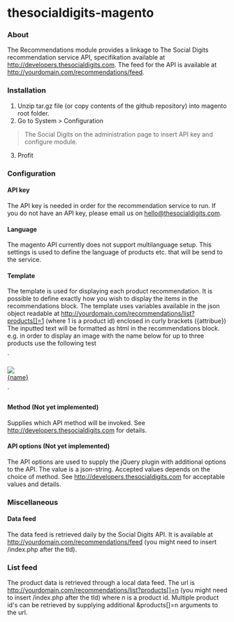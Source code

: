 thesocialdigits-magento
=======================

### About
The Recommendations module provides a linkage to The Social Digits
recommendation service API, specifikation available at
http://developers.thesocialdigits.com. The feed for the API is available
at http://yourdomain.com/recommendations/feed.

### Installation
1. Unzip tar.gz file (or copy contents of the
github repository) into magento root folder. 
2. Go to System > Configuration
> The Social Digits on the administration page to insert API key and configure module.
3. Profit

### Configuration
#### API key 
The API key is needed in order for the recommendation service to run.
If you do not have an API key, please email us on
hello@thesocialdigits.com.

#### Language
The magento API currently does not support multilanguage setup. This
settings is used to define the language of products etc. that will be
send to the service.

#### Template
The template is used for displaying each product recommendation. It is
possible to define exactly how you wish to display the items in the
recommendations block. The template uses variables available in the json
object readable at
http://yourdomain.com/recommendations/list?products[]=1 (where 1 is a
product id) enclosed in curly brackets ({attribue})
The inputted text will be formatted as html in the recommendations
block. e.g. in order to display an image with the name below for up to
three products use the following test

`<div>
  <a href="/index.php/{product_url}">
    <img src="{thumbnail_url}" /><br/>
    {name}
  </a>
</div>`

#### Method (Not yet implemented)
Supplies which API method will be invoked. See
http://developers.thesocialdigits.com for details.

#### API options (Not yet implemented)
The API options are used to supply the jQuery plugin with
additional options to the API. The value is a json-string. Accepted
values depends on the choice of method. See
http://developers.thesocialdigits.com for acceptable values and details.

### Miscellaneous
#### Data feed
The data feed is retrieved daily by the Social Digits API. It is
available at http://yourdomain.com/recommendations/feed (you might need
to insert /index.php after the tld).

### List feed
The product data is retrieved through a local data feed. The url is
http://yourdomain.com/recommendations/list?products[]=n (you might need
to insert /index.php after the tld) where n is a product id. Multiple
product id's can be retrieved by supplying additional &products[]=n
arguments to the url.
